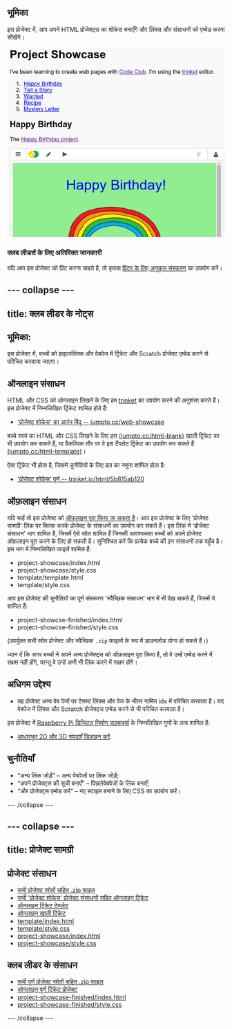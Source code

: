 ## भूमिका

इस प्रोजेक्ट में, आप अपने HTML प्रोजेक्ट्स का शोकेस बनाएँगे और लिंक्स और संसाधनों को एम्बेड करना सीखेंगे। 

![screenshot](images/showcase-intro.png)

### क्लब लीडर्स के लिए अतिरिक्त जानकारी

यदि आप इस प्रोजेक्ट को प्रिंट करना चाहते हैं, तो कृपया [प्रिंटर के लिए अनुकूल संस्करण](https://projects.raspberrypi.org/en/projects/project-showcase/print) का उपयोग करें।


--- collapse ---
---
title: क्लब लीडर के नोट्स
---


## भूमिका:
इस प्रोजेक्ट में, बच्चों को हाइपरलिंक्स और वेबपेज में ट्रिंकेट और Scratch प्रोजेक्ट एम्बेड करने से परिचित करवाया जाएगा। 


## ऑनलाइन संसाधन

HTML और CSS को ऑनलाइन लिखने के लिए हम [trinket](https://trinket.io/) का उपयोग करने की अनुशंसा करते हैं। इस प्रोजेक्ट में निम्नलिखित ट्रिंकेट शामिल होते हैं:

+ ['प्रोजेक्ट शोकेस' का आरंभ बिंदु -- jumpto.cc/web-showcase](http://jumpto.cc/web-showcase)

बच्चे स्वयं का HTML और CSS लिखने के लिए इस [(jumpto.cc/html-blank)](http://jumpto.cc/html-blank) खाली ट्रिंकेट का भी उपयोग कर सकते हैं, या वैकल्पिक तौर पर वे इस टैंपलेट ट्रिंकेट का उपयोग कर सकते हैं [(jumpto.cc/html-template)](http://jumpto.cc/html-template)।

ऐसा ट्रिंकेट भी होता है, जिसमें चुनौतियों के लिए हल का नमूना शामिल होता है:

+ ['प्रोजेक्ट शोकेस' पूर्ण -- trinket.io/html/5b815ab120](https://trinket.io/html/5b815ab120)

## ऑफ़लाइन संसाधन
यदि चाहें तो इस प्रोजेक्ट को [ऑफ़लाइन पूरा किया जा सकता है](https://www.codeclubprojects.org/en-GB/resources/webdev-working-offline/)। आप इस प्रोजेक्ट के लिए 'प्रोजेक्ट सामग्री' लिंक पर क्लिक करके प्रोजेक्ट के संसाधनों का उपयोग कर सकते हैं। इस लिंक में 'प्रोजेक्ट संसाधन' भाग शामिल है, जिसमें ऐसे स्रोत शामिल हैं जिनकी आवश्यकता बच्चों को अपने प्रोजेक्ट ऑफ़लाइन पूरा करने के लिए हो सकती है। सुनिश्चित करें कि प्रत्येक बच्चे की इन संसाधनों तक पहुँच है। इस भाग में निम्नलिखित फाइलें शामिल हैं:

+ project-showcase/index.html
+ project-showcase/style.css
+ template/template.html
+ template/style.css

आप इस प्रोजेक्ट की चुनौतियों का पूर्ण संस्करण 'स्वैच्छिक संसाधन' भाग में भी देख सकते हैं, जिसमें ये शामिल हैं:

+ project-showcse-finished/index.html
+ project-showcse-finished/style.css

(उपर्युक्त सभी स्रोत प्रोजेक्ट और स्वैच्छिक `.zip` फाइलों के रूप में डाउनलोड योग्य हो सकते हैं।)

ध्यान दें कि अगर बच्चों ने अपने अन्य प्रोजेक्ट्स को ऑफ़लाइन पूरा किया है, तो वे उन्हें एम्बेड करने में सक्षम नहीं होंगे, परन्तु वे उन्हें अभी भी लिंक करने में सक्षम होंगे। 

## अधिगम उद्देश्य
+ यह प्रोजेक्ट अन्य वेब पेजों पर टेक्स्ट लिंक्स और पेज के भीतर नामित ids में परिचित करवाता है। यद वेबपेज में लिंक्स और Scratch प्रोजेक्ट्स एम्बेड करने से भी परिचित करवाता है।  

इस प्रोजेक्ट में [Raspberry Pi डिजिटल निर्माण पाठ्यचर्या](http://rpf.io/curriculum) के निम्नलिखित गुणों के तत्व शामिल हैं:

+ [आधारभूत 2D और 3D संपदाएँ डिज़ाइन करें](https://www.raspberrypi.org/curriculum/design/creator).

## चुनौतियाँ
+ “अन्य लिंक जोड़ें” – अन्य वेबपेजों पर लिंक जोड़ें;
+ “अपने प्रोजेक्ट्स की सूची बनाएँ” – पिछलेवेबपेजों के लिंक बनाएँ;
+ “और प्रोजेक्ट्स एम्बेड करें” – नए स्टाइल बनाने के लिए CSS का उपयोग करें।



--- /collapse ---


--- collapse ---
---
title: प्रोजेक्ट सामग्री
---
## प्रोजेक्ट संसाधन
* [सभी प्रोजेक्ट स्रोतों सहित .zip फाइल](resources/showcase-project-resources.zip)
* [सभी 'प्रोजेक्ट शोकेस' प्रोजेक्ट संसाधनों सहित ऑनलाइन ट्रिंकेट](http://jumpto.cc/web-showcase)
* [ऑनलाइन ट्रिंकेट टेम्प्लेट](http://jumpto.cc/trinket-template)
* [ऑनलाइन खाली ट्रिंकेट](http://jumpto.cc/trinket-blank)
* [template/index.html](resources/template-index.html)
* [template/style.css](resources/template-style.css)
* [project-showcase/index.html](resources/project-showcase-index.html)
* [project-showcase/style.css](resources/project-showcase-style.css)

## क्लब लीडर के संसाधन
* [सभी पूर्ण प्रोजेक्ट स्रोतों सहित .zip फाइल](resources/showcase-volunteer-resources.zip)
* [ऑनलाइन पूर्ण ट्रिंकेट प्रोजेक्ट](https://trinket.io/html/1d4d4c5ce1)
* [project-showcase-finished/index.html](resources/project-showcase-finished-index.html)
* [project-showcase-finished/style.css](resources/project-showcase-finished-style.css)

--- /collapse ---